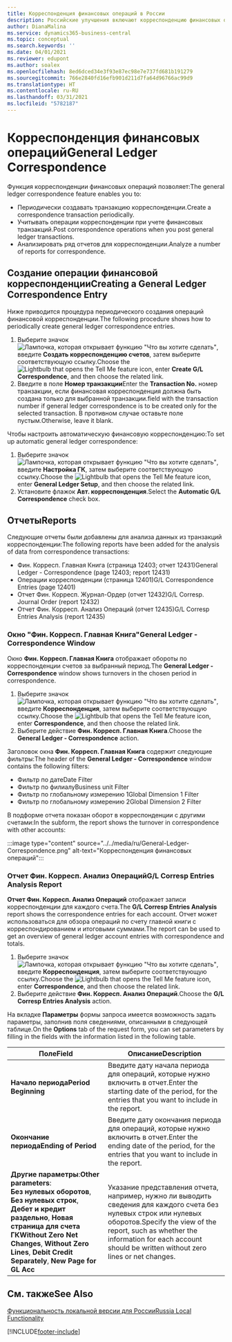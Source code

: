 ```yaml
---
title: Корреспонденция финансовых операций в России
description: Российские улучшения включают корреспонденцию финансовых операций.
author: DianaMalina
ms.service: dynamics365-business-central
ms.topic: conceptual
ms.search.keywords: ''
ms.date: 04/01/2021
ms.reviewer: edupont
ms.author: soalex
ms.openlocfilehash: 8ed6dced34e3f93e87ec98e7e737fd681b191279
ms.sourcegitcommit: 766e2840fd16efb901d211d7fa64d96766ac99d9
ms.translationtype: HT
ms.contentlocale: ru-RU
ms.lasthandoff: 03/31/2021
ms.locfileid: "5782187"
---
```

# <a name="general-ledger-correspondence"></a><span data-ttu-id="ffc1e-103">Корреспонденция финансовых операций</span><span class="sxs-lookup"><span data-stu-id="ffc1e-103">General Ledger Correspondence</span></span>

<span data-ttu-id="ffc1e-104">Функция корреспонденции финансовых операций позволяет:</span><span class="sxs-lookup"><span data-stu-id="ffc1e-104">The general ledger correspondence feature enables you to:</span></span> 

- <span data-ttu-id="ffc1e-105">Периодически создавать транзакцию корреспонденции.</span><span class="sxs-lookup"><span data-stu-id="ffc1e-105">Create a correspondence transaction periodically.</span></span>
- <span data-ttu-id="ffc1e-106">Учитывать операции корреспонденции при учете финансовых транзакций.</span><span class="sxs-lookup"><span data-stu-id="ffc1e-106">Post correspondence operations when you post general ledger transactions.</span></span>
- <span data-ttu-id="ffc1e-107">Анализировать ряд отчетов для корреспонденции.</span><span class="sxs-lookup"><span data-stu-id="ffc1e-107">Analyze a number of reports for correspondence.</span></span>

## <a name="creating-a-general-ledger-correspondence-entry"></a><span data-ttu-id="ffc1e-108">Создание операции финансовой корреспонденции</span><span class="sxs-lookup"><span data-stu-id="ffc1e-108">Creating a General Ledger Correspondence Entry</span></span>

<span data-ttu-id="ffc1e-109">Ниже приводится процедура периодического создания операций финансовой корреспонденции.</span><span class="sxs-lookup"><span data-stu-id="ffc1e-109">The following procedure shows how to periodically create general ledger correspondence entries.</span></span>

1. <span data-ttu-id="ffc1e-110">Выберите значок ![Лампочка, которая открывает функцию "Что вы хотите сделать"](../../media/ui-search/search_small.png "Что вы хотите сделать"), введите **Создать корреспонденцию счетов**, затем выберите соответствующую ссылку.</span><span class="sxs-lookup"><span data-stu-id="ffc1e-110">Choose the ![Lightbulb that opens the Tell Me feature](../../media/ui-search/search_small.png "Tell me what you want to do") icon, enter **Create G/L Correspondence**, and then choose the related link.</span></span>
2. <span data-ttu-id="ffc1e-111">Введите в поле **Номер транзакции**</span><span class="sxs-lookup"><span data-stu-id="ffc1e-111">Enter the **Transaction No.**</span></span> <span data-ttu-id="ffc1e-112">номер транзакции, если финансовая корреспонденция должна быть создана только для выбранной транзакции.</span><span class="sxs-lookup"><span data-stu-id="ffc1e-112">field with the transaction number if general ledger correspondence is to be created only for the selected transaction.</span></span> <span data-ttu-id="ffc1e-113">В противном случае оставьте поле пустым.</span><span class="sxs-lookup"><span data-stu-id="ffc1e-113">Otherwise, leave it blank.</span></span>

<span data-ttu-id="ffc1e-114">Чтобы настроить автоматическую финансовую корреспонденцию:</span><span class="sxs-lookup"><span data-stu-id="ffc1e-114">To set up automatic general ledger correspondence:</span></span>

1. <span data-ttu-id="ffc1e-115">Выберите значок ![Лампочка, которая открывает функцию "Что вы хотите сделать"](../../media/ui-search/search_small.png "Что вы хотите сделать"), введите **Настройка ГК**, затем выберите соответствующую ссылку.</span><span class="sxs-lookup"><span data-stu-id="ffc1e-115">Choose the ![Lightbulb that opens the Tell Me feature](../../media/ui-search/search_small.png "Tell me what you want to do") icon, enter **General Ledger Setup**, and then choose the related link.</span></span>
2. <span data-ttu-id="ffc1e-116">Установите флажок **Авт. корреспонденция**.</span><span class="sxs-lookup"><span data-stu-id="ffc1e-116">Select the **Automatic G/L Correspondence** check box.</span></span>

## <a name="reports"></a><span data-ttu-id="ffc1e-117">Отчеты</span><span class="sxs-lookup"><span data-stu-id="ffc1e-117">Reports</span></span>

<span data-ttu-id="ffc1e-118">Следующие отчеты были добавлены для анализа данных из транзакций корреспонденции:</span><span class="sxs-lookup"><span data-stu-id="ffc1e-118">The following reports have been added for the analysis of data from correspondence transactions:</span></span>

- <span data-ttu-id="ffc1e-119">Фин. Корресп. Главная Книга (страница 12403; отчет 12431)</span><span class="sxs-lookup"><span data-stu-id="ffc1e-119">General Ledger - Correspondence (page 12403; report 12431)</span></span>
- <span data-ttu-id="ffc1e-120">Операции корреспонденции (страница 12401)</span><span class="sxs-lookup"><span data-stu-id="ffc1e-120">G/L Correspondence Entries (page 12401)</span></span>
- <span data-ttu-id="ffc1e-121">Отчет Фин. Корресп. Журнал-Ордер (отчет 12432)</span><span class="sxs-lookup"><span data-stu-id="ffc1e-121">G/L Corresp. Journal Order (report 12432)</span></span>
- <span data-ttu-id="ffc1e-122">Отчет Фин. Корресп. Анализ Операций (отчет 12435)</span><span class="sxs-lookup"><span data-stu-id="ffc1e-122">G/L Corresp Entries Analysis (report 12435)</span></span>

### <a name="general-ledger---correspondence-window"></a><span data-ttu-id="ffc1e-123">Окно "Фин. Корресп. Главная Книга"</span><span class="sxs-lookup"><span data-stu-id="ffc1e-123">General Ledger - Correspondence Window</span></span>

<span data-ttu-id="ffc1e-124">Окно **Фин. Корресп. Главная Книга** отображает обороты по корреспонденции счетов за выбранный период.</span><span class="sxs-lookup"><span data-stu-id="ffc1e-124">The **General Ledger - Correspondence** window shows turnovers in the chosen period in correspondence.</span></span>

1. <span data-ttu-id="ffc1e-125">Выберите значок ![Лампочка, которая открывает функцию "Что вы хотите сделать"](../../media/ui-search/search_small.png "Что вы хотите сделать"), введите **Корреспонденция**, затем выберите соответствующую ссылку.</span><span class="sxs-lookup"><span data-stu-id="ffc1e-125">Choose the ![Lightbulb that opens the Tell Me feature](../../media/ui-search/search_small.png "Tell me what you want to do") icon, enter **Correspondence**, and then choose the related link.</span></span>
2. <span data-ttu-id="ffc1e-126">Выберите действие **Фин. Корресп. Главная Книга**.</span><span class="sxs-lookup"><span data-stu-id="ffc1e-126">Choose the **General Ledger - Correspondence** action.</span></span>

<span data-ttu-id="ffc1e-127">Заголовок окна **Фин. Корресп. Главная Книга** содержит следующие фильтры:</span><span class="sxs-lookup"><span data-stu-id="ffc1e-127">The header of the **General Ledger - Correspondence** window contains the following filters:</span></span>

- <span data-ttu-id="ffc1e-128">Фильтр по дате</span><span class="sxs-lookup"><span data-stu-id="ffc1e-128">Date Filter</span></span>
- <span data-ttu-id="ffc1e-129">Фильтр по филиалу</span><span class="sxs-lookup"><span data-stu-id="ffc1e-129">Business unit Filter</span></span>
- <span data-ttu-id="ffc1e-130">Фильтр по глобальному измерению 1</span><span class="sxs-lookup"><span data-stu-id="ffc1e-130">Global Dimension 1 Filter</span></span>
- <span data-ttu-id="ffc1e-131">Фильтр по глобальному измерению 2</span><span class="sxs-lookup"><span data-stu-id="ffc1e-131">Global Dimension 2 Filter</span></span>

<span data-ttu-id="ffc1e-132">В подформе отчета показан оборот в корреспонденции с другими счетами:</span><span class="sxs-lookup"><span data-stu-id="ffc1e-132">In the subform, the report shows the turnover in correspondence with other accounts:</span></span>

:::image type="content" source="../../media/ru/General-Ledger-Correspondence.png" alt-text="Корреспонденция финансовых операций":::

### <a name="gl-corresp-entries-analysis-report"></a><span data-ttu-id="ffc1e-134">Отчет Фин. Корресп. Анализ Операций</span><span class="sxs-lookup"><span data-stu-id="ffc1e-134">G/L Corresp Entries Analysis Report</span></span>

<span data-ttu-id="ffc1e-135">**Отчет Фин. Корресп. Анализ Операций** отображает записи корреспонденции для каждого счета.</span><span class="sxs-lookup"><span data-stu-id="ffc1e-135">The **G/L Corresp Entries Analysis** report shows the correspondence entries for each account.</span></span> <span data-ttu-id="ffc1e-136">Отчет может использоваться для обзора операций по счету главной книги с корреспондированием и итоговыми суммами.</span><span class="sxs-lookup"><span data-stu-id="ffc1e-136">The report can be used to get an overview of general ledger account entries with correspondence and totals.</span></span>

1. <span data-ttu-id="ffc1e-137">Выберите значок ![Лампочка, которая открывает функцию "Что вы хотите сделать"](../../media/ui-search/search_small.png "Что вы хотите сделать"), введите **Корреспонденция**, затем выберите соответствующую ссылку.</span><span class="sxs-lookup"><span data-stu-id="ffc1e-137">Choose the ![Lightbulb that opens the Tell Me feature](../../media/ui-search/search_small.png "Tell me what you want to do") icon, enter **Correspondence**, and then choose the related link.</span></span>
2. <span data-ttu-id="ffc1e-138">Выберите действие **Фин. Корресп. Анализ Операций**.</span><span class="sxs-lookup"><span data-stu-id="ffc1e-138">Choose the **G/L Corresp Entries Analysis** action.</span></span>

<span data-ttu-id="ffc1e-139">На вкладке **Параметры** формы запроса имеется возможность задать параметры, заполнив поля сведениями, описанными в следующей таблице.</span><span class="sxs-lookup"><span data-stu-id="ffc1e-139">On the **Options** tab of the request form, you can set parameters by filling in the fields with the information listed in the following table.</span></span>

| <span data-ttu-id="ffc1e-140">Поле</span><span class="sxs-lookup"><span data-stu-id="ffc1e-140">Field</span></span>                  | <span data-ttu-id="ffc1e-141">Описание</span><span class="sxs-lookup"><span data-stu-id="ffc1e-141">Description</span></span>                                                  |
| ---------------------- | ------------------------------------------------------------ |
| <span data-ttu-id="ffc1e-142">**Начало периода**</span><span class="sxs-lookup"><span data-stu-id="ffc1e-142">**Period Beginning**</span></span>   | <span data-ttu-id="ffc1e-143">Введите дату начала периода для операций, которые нужно включить в отчет.</span><span class="sxs-lookup"><span data-stu-id="ffc1e-143">Enter the starting date of the period, for the entries that you want to include in the report.</span></span> |
| <span data-ttu-id="ffc1e-144">**Окончание периода**</span><span class="sxs-lookup"><span data-stu-id="ffc1e-144">**Ending of Period**</span></span>   | <span data-ttu-id="ffc1e-145">Введите дату окончания периода для операций, которые нужно включить в отчет.</span><span class="sxs-lookup"><span data-stu-id="ffc1e-145">Enter the ending date of the period, for the entries that you want to include in the report.</span></span> |
| <span data-ttu-id="ffc1e-146">**Другие параметры**:</span><span class="sxs-lookup"><span data-stu-id="ffc1e-146">**Other parameters**:</span></span><br /><span data-ttu-id="ffc1e-147">**Без нулевых оборотов**, **Без нулевых строк**, **Дебет и кредит раздельно**, **Новая страница для счета ГК**</span><span class="sxs-lookup"><span data-stu-id="ffc1e-147">**Without Zero Net Changes**, **Without Zero Lines**, **Debit Credit Separately**, **New Page for GL Acc**</span></span> | <span data-ttu-id="ffc1e-148">Указание представления отчета, например, нужно ли выводить сведения для каждого счета без нулевых строк или нулевых оборотов.</span><span class="sxs-lookup"><span data-stu-id="ffc1e-148">Specify the view of the report, such as whether the information for each account should be written without zero lines or net changes.</span></span> |

## <a name="see-also"></a><span data-ttu-id="ffc1e-149">См. также</span><span class="sxs-lookup"><span data-stu-id="ffc1e-149">See Also</span></span>

[<span data-ttu-id="ffc1e-150">Функциональность локальной версии для России</span><span class="sxs-lookup"><span data-stu-id="ffc1e-150">Russia Local Functionality</span></span>](russia-local-functionality.md)


[!INCLUDE[footer-include](../../includes/footer-banner.md)]